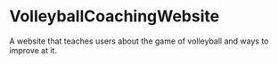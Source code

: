 # VolleyballCoachingWebsite
A website that teaches users about the game of volleyball and ways to improve at it. 
